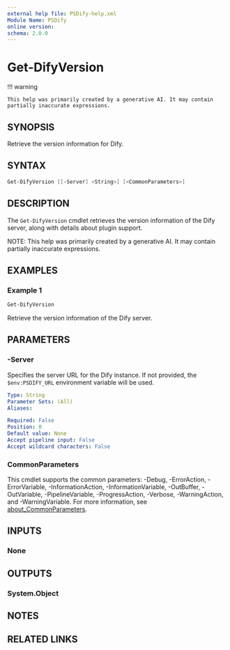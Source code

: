 ```yaml
---
external help file: PSDify-help.xml
Module Name: PSDify
online version:
schema: 2.0.0
---
```


# Get-DifyVersion

!!! warning

    This help was primarily created by a generative AI. It may contain partially inaccurate expressions.

## SYNOPSIS

Retrieve the version information for Dify.

## SYNTAX

```powershell
Get-DifyVersion [[-Server] <String>] [<CommonParameters>]
```

## DESCRIPTION

The `Get-DifyVersion` cmdlet retrieves the version information of the Dify server, along with details about plugin support.

NOTE: This help was primarily created by a generative AI. It may contain partially inaccurate expressions.

## EXAMPLES

### Example 1

```powershell
Get-DifyVersion
```

Retrieve the version information of the Dify server.

## PARAMETERS

### -Server

Specifies the server URL for the Dify instance. If not provided, the `$env:PSDIFY_URL` environment variable will be used.

```yaml
Type: String
Parameter Sets: (All)
Aliases:

Required: False
Position: 0
Default value: None
Accept pipeline input: False
Accept wildcard characters: False
```

### CommonParameters

This cmdlet supports the common parameters: -Debug, -ErrorAction, -ErrorVariable, -InformationAction, -InformationVariable, -OutBuffer, -OutVariable, -PipelineVariable, -ProgressAction, -Verbose, -WarningAction, and -WarningVariable. For more information, see [about_CommonParameters](http://go.microsoft.com/fwlink/?LinkID=113216).

## INPUTS

### None

## OUTPUTS

### System.Object

## NOTES

## RELATED LINKS
